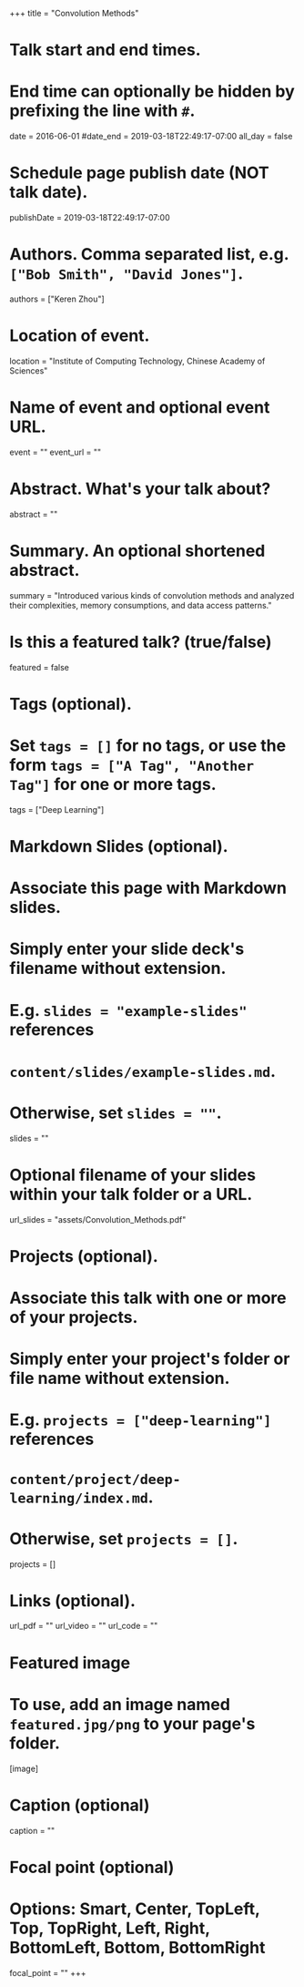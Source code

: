 +++
title = "Convolution Methods"

# Talk start and end times.
#   End time can optionally be hidden by prefixing the line with `#`.
date = 2016-06-01
#date_end = 2019-03-18T22:49:17-07:00
all_day = false

# Schedule page publish date (NOT talk date).
publishDate = 2019-03-18T22:49:17-07:00

# Authors. Comma separated list, e.g. `["Bob Smith", "David Jones"]`.
authors = ["Keren Zhou"]

# Location of event.
location = "Institute of Computing Technology, Chinese Academy of Sciences"

# Name of event and optional event URL.
event = ""
event_url = ""

# Abstract. What's your talk about?
abstract = ""

# Summary. An optional shortened abstract.
summary = "Introduced various kinds of convolution methods and analyzed their complexities, memory consumptions, and data access patterns."

# Is this a featured talk? (true/false)
featured = false

# Tags (optional).
#   Set `tags = []` for no tags, or use the form `tags = ["A Tag", "Another Tag"]` for one or more tags.
tags = ["Deep Learning"]

# Markdown Slides (optional).
#   Associate this page with Markdown slides.
#   Simply enter your slide deck's filename without extension.
#   E.g. `slides = "example-slides"` references 
#   `content/slides/example-slides.md`.
#   Otherwise, set `slides = ""`.
slides = ""

# Optional filename of your slides within your talk folder or a URL.
url_slides = "assets/Convolution_Methods.pdf"

# Projects (optional).
#   Associate this talk with one or more of your projects.
#   Simply enter your project's folder or file name without extension.
#   E.g. `projects = ["deep-learning"]` references 
#   `content/project/deep-learning/index.md`.
#   Otherwise, set `projects = []`.
projects = []

# Links (optional).
url_pdf = ""
url_video = ""
url_code = ""

# Featured image
# To use, add an image named `featured.jpg/png` to your page's folder. 
[image]
  # Caption (optional)
  caption = ""

  # Focal point (optional)
  # Options: Smart, Center, TopLeft, Top, TopRight, Left, Right, BottomLeft, Bottom, BottomRight
  focal_point = ""
+++
